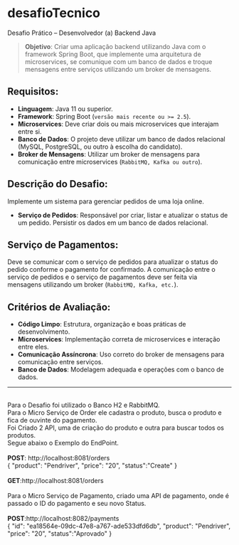 # desafioTecnico
Desafio Prático – Desenvolvedor (a) Backend Java

>**Objetivo**: Criar uma aplicação backend utilizando Java com o framework Spring 
Boot, que implemente uma arquitetura de microservices, se comunique com um 
banco de dados e troque mensagens entre serviços utilizando um broker de 
mensagens.
 
## Requisitos: 
- **Linguagem**: Java 11 ou superior. 
- **Framework**: Spring Boot (`versão mais recente ou >= 2.5`). 
- **Microservices**: Deve criar dois ou mais microservices que interajam entre si. 
- **Banco de Dados**: O projeto deve utilizar um banco de dados relacional (MySQL, 
PostgreSQL, ou outro à escolha do candidato). 
- **Broker de Mensagens**: Utilizar um broker de mensagens para comunicação entre 
microservices (`RabbitMQ, Kafka ou outro`).

## Descrição do Desafio: 
Implemente um sistema para gerenciar pedidos de uma loja online. 
- **Serviço de Pedidos**: 
Responsável por criar, listar e atualizar o status de um pedido. 
Persistir os dados em um banco de dados relacional.
 
## Serviço de Pagamentos: 
Deve se comunicar com o serviço de pedidos para atualizar o status do pedido 
conforme o pagamento for confirmado. 
A comunicação entre o serviço de pedidos e o serviço de pagamentos deve ser 
feita via mensagens utilizando um broker (`RabbitMQ, Kafka, etc.`). 

## Critérios de Avaliação: 
- **Código Limpo**: Estrutura, organização e boas práticas de desenvolvimento. 
- **Microservices**: Implementação correta de microservices e interação entre eles. 
- **Comunicação Assíncrona**: Uso correto do broker de mensagens para 
comunicação entre serviços. 
- **Banco de Dados**: Modelagem adequada e operações com o banco de dados. 

----------------------------------------------------------------------------------------------------
<br>
Para o Desafio foi utilizado o Banco H2 e RabbitMQ.<br>
Para o Micro Serviço de Order ele cadastra o produto, busca o produto e fica de ouvinte do pagamento.<br>
Foi Criado 2 API, uma de criação do produto e outra para buscar todos os produtos.<br>
Segue abaixo o Exemplo do EndPoint.<br><br>
<b>POST</b>: http://localhost:8081/orders<br>
{
    "product": "Pendriver",
    "price": "20",
    "status":"Create"
}<br><br>
<b>GET</b>:http://localhost:8081/orders<br><br>
Para o Micro Serviço de Pagamento, criado uma API de pagamento, onde é passado o ID do pagamento e seu 
novo Status.<br><br>
<b>POST</b>:http://localhost:8082/payments<br>
{
    "id": "ea18564e-09dc-47e8-a767-ade533dfd6db",
    "product": "Pendriver",
    "price": "20",
    "status":"Aprovado"
}



